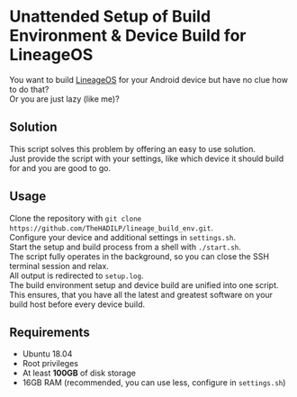 # Unattended Setup of Build Environment & Device Build for LineageOS

You want to build [LineageOS](https://lineageos.org/) for your Android device but have no clue how to do that?  
Or you are just lazy (like me)?

## Solution
This script solves this problem by offering an easy to use solution.  
Just provide the script with your settings, like which device it should build for and you are good to go.


## Usage
Clone the repository with ```git clone https://github.com/TheHADILP/lineage_build_env.git```.  
Configure your device and additional settings in ```settings.sh```.  
Start the setup and build process from a shell with ```./start.sh```.  
The script fully operates in the background, so you can close the SSH terminal session and relax.  
All output is redirected to ```setup.log```.  
The build environment setup and device build are unified into one script.  
This ensures, that you have all the latest and greatest software on your build host before every device build.

## Requirements
* Ubuntu 18.04
* Root privileges
* At least __100GB__ of disk storage
* 16GB RAM (recommended, you can use less, configure in ```settings.sh```)
